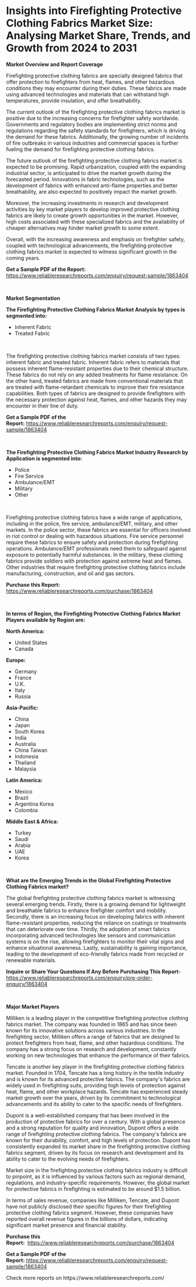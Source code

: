 <p><h1>Insights into Firefighting Protective Clothing Fabrics Market Size: Analysing Market Share, Trends, and Growth from 2024 to 2031</h1></p><p><strong>Market Overview and Report Coverage</strong></p>
<p><p>Firefighting protective clothing fabrics are specially designed fabrics that offer protection to firefighters from heat, flames, and other hazardous conditions they may encounter during their duties. These fabrics are made using advanced technologies and materials that can withstand high temperatures, provide insulation, and offer breathability.</p><p>The current outlook of the firefighting protective clothing fabrics market is positive due to the increasing concerns for firefighter safety worldwide. Governments and regulatory bodies are implementing strict norms and regulations regarding the safety standards for firefighters, which is driving the demand for these fabrics. Additionally, the growing number of incidents of fire outbreaks in various industries and commercial spaces is further fueling the demand for firefighting protective clothing fabrics.</p><p>The future outlook of the firefighting protective clothing fabrics market is expected to be promising. Rapid urbanization, coupled with the expanding industrial sector, is anticipated to drive the market growth during the forecasted period. Innovations in fabric technologies, such as the development of fabrics with enhanced anti-flame properties and better breathability, are also expected to positively impact the market growth.</p><p>Moreover, the increasing investments in research and development activities by key market players to develop improved protective clothing fabrics are likely to create growth opportunities in the market. However, high costs associated with these specialized fabrics and the availability of cheaper alternatives may hinder market growth to some extent.</p><p>Overall, with the increasing awareness and emphasis on firefighter safety, coupled with technological advancements, the firefighting protective clothing fabrics market is expected to witness significant growth in the coming years.</p></p>
<p><strong>Get a Sample PDF of the Report:</strong> <a href="https://www.reliableresearchreports.com/enquiry/request-sample/1863404">https://www.reliableresearchreports.com/enquiry/request-sample/1863404</a></p>
<p>&nbsp;</p>
<p><strong>Market Segmentation</strong></p>
<p><strong>The Firefighting Protective Clothing Fabrics Market Analysis by types is segmented into:</strong></p>
<p><ul><li>Inherent Fabric</li><li>Treated Fabric</li></ul></p>
<p>&nbsp;</p>
<p><p>The firefighting protective clothing fabrics market consists of two types: inherent fabric and treated fabric. Inherent fabric refers to materials that possess inherent flame-resistant properties due to their chemical structure. These fabrics do not rely on any added treatments for flame resistance. On the other hand, treated fabrics are made from conventional materials that are treated with flame-retardant chemicals to improve their fire resistance capabilities. Both types of fabrics are designed to provide firefighters with the necessary protection against heat, flames, and other hazards they may encounter in their line of duty.</p></p>
<p><strong>Get a Sample PDF of the Report:</strong>&nbsp;<a href="https://www.reliableresearchreports.com/enquiry/request-sample/1863404">https://www.reliableresearchreports.com/enquiry/request-sample/1863404</a></p>
<p>&nbsp;</p>
<p><strong>The Firefighting Protective Clothing Fabrics Market Industry Research by Application is segmented into:</strong></p>
<p><ul><li>Police</li><li>Fire Service</li><li>Ambulance/EMT</li><li>Military</li><li>Other</li></ul></p>
<p>&nbsp;</p>
<p><p>Firefighting protective clothing fabrics have a wide range of applications, including in the police, fire service, ambulance/EMT, military, and other markets. In the police sector, these fabrics are essential for officers involved in riot control or dealing with hazardous situations. Fire service personnel require these fabrics to ensure safety and protection during firefighting operations. Ambulance/EMT professionals need them to safeguard against exposure to potentially harmful substances. In the military, these clothing fabrics provide soldiers with protection against extreme heat and flames. Other industries that require firefighting protective clothing fabrics include manufacturing, construction, and oil and gas sectors.</p></p>
<p><strong>Purchase this Report:</strong>&nbsp; <a href="https://www.reliableresearchreports.com/purchase/1863404">https://www.reliableresearchreports.com/purchase/1863404</a></p>
<p>&nbsp;</p>
<p><strong>In terms of Region, the Firefighting Protective Clothing Fabrics Market Players available by Region are:</strong></p>
<p>
    <p> <strong> North America: </strong>
        <ul>
            <li>United States</li>
            <li>Canada</li>
        </ul>
        </p> 
    <p> <strong> Europe: </strong>
        <ul>
            <li>Germany</li>
            <li>France</li>
            <li>U.K.</li>
            <li>Italy</li>
            <li>Russia</li>
        </ul>
        </p> 
    <p> <strong> Asia-Pacific: </strong>
        <ul>
            <li>China</li>
            <li>Japan</li>
            <li>South Korea</li>
            <li>India</li>
            <li>Australia</li>
            <li>China Taiwan</li>
            <li>Indonesia</li>
            <li>Thailand</li>
            <li>Malaysia</li>
        </ul>
        </p> 
    <p> <strong> Latin America: </strong>
        <ul>
            <li>Mexico</li>
            <li>Brazil</li>
            <li>Argentina Korea</li>
            <li>Colombia</li>
        </ul>
        </p> 
    <p> <strong> Middle East & Africa: </strong>
        <ul>
            <li>Turkey</li>
            <li>Saudi</li>
            <li>Arabia</li>
            <li>UAE</li>
            <li>Korea</li>
        </ul>
    </p>
    </p>
<p>&nbsp;</p>
<p><strong>What are the Emerging Trends in the Global Firefighting Protective Clothing Fabrics market?</strong></p>
<p><p>The global firefighting protective clothing fabrics market is witnessing several emerging trends. Firstly, there is a growing demand for lightweight and breathable fabrics to enhance firefighter comfort and mobility. Secondly, there is an increasing focus on developing fabrics with inherent flame-resistant properties, reducing the reliance on coatings or treatments that can deteriorate over time. Thirdly, the adoption of smart fabrics incorporating advanced technologies like sensors and communication systems is on the rise, allowing firefighters to monitor their vital signs and enhance situational awareness. Lastly, sustainability is gaining importance, leading to the development of eco-friendly fabrics made from recycled or renewable materials.</p></p>
<p><strong>Inquire or Share Your Questions If Any Before Purchasing This Report</strong>- <a href="https://www.reliableresearchreports.com/enquiry/pre-order-enquiry/1863404">https://www.reliableresearchreports.com/enquiry/pre-order-enquiry/1863404</a></p>
<p>&nbsp;</p>
<p><strong>Major Market Players</strong></p>
<p><p>Milliken is a leading player in the competitive firefighting protective clothing fabrics market. The company was founded in 1865 and has since been known for its innovative solutions across various industries. In the firefighting sector, Milliken offers a range of fabrics that are designed to protect firefighters from heat, flame, and other hazardous conditions. The company has a strong focus on research and development, constantly working on new technologies that enhance the performance of their fabrics.</p><p>Tencate is another key player in the firefighting protective clothing fabrics market. Founded in 1704, Tencate has a long history in the textile industry and is known for its advanced protective fabrics. The company's fabrics are widely used in firefighting suits, providing high levels of protection against heat, flame, and other workplace hazards. Tencate has experienced steady market growth over the years, driven by its commitment to technological advancements and its ability to cater to the specific needs of firefighters.</p><p>Dupont is a well-established company that has been involved in the production of protective fabrics for over a century. With a global presence and a strong reputation for quality and innovation, Dupont offers a wide range of firefighting protective clothing fabrics. The company's fabrics are known for their durability, comfort, and high levels of protection. Dupont has consistently expanded its market share in the firefighting protective clothing fabrics segment, driven by its focus on research and development and its ability to cater to the evolving needs of firefighters.</p><p>Market size in the firefighting protective clothing fabrics industry is difficult to pinpoint, as it is influenced by various factors such as regional demand, regulations, and industry-specific requirements. However, the global market for protective fabrics in firefighting is estimated to be around $1.5 billion.</p><p>In terms of sales revenue, companies like Milliken, Tencate, and Dupont have not publicly disclosed their specific figures for their firefighting protective clothing fabrics segment. However, these companies have reported overall revenue figures in the billions of dollars, indicating significant market presence and financial stability.</p></p>
<p><strong>Purchase this Report:</strong>&nbsp;&nbsp;<a href="https://www.reliableresearchreports.com/purchase/1863404">https://www.reliableresearchreports.com/purchase/1863404</a></p>
<p></p>
<p><strong>Get a Sample PDF of the Report:</strong>&nbsp;<a href="https://www.reliableresearchreports.com/enquiry/request-sample/1863404">https://www.reliableresearchreports.com/enquiry/request-sample/1863404</a></p>
<p>Check more reports on https://www.reliableresearchreports.com/</p>